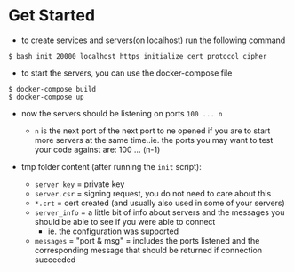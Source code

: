 # Get Started

 * to create services and servers(on localhost) run the following command

 ```console
 $ bash init 20000 localhost https initialize cert protocol cipher
 ```

 * to start the servers, you can use the docker-compose file

 ```console
 $ docker-compose build
 $ docker-compose up
 ```

 * now the servers should be listening on ports `100 ... n`
   * `n` is the next port of the next port to ne opened if you are to start more servers at the same time..ie. the ports you may want to test your code against are: 100 ... (n-1)

 * tmp folder content (after running the `init` script):
   * `server key` = private key
   * `server.csr` = signing request, you do not need to care about this
   * `*.crt` = cert created (and usually also used in some of your servers)
   * `server_info` = a little bit of info about servers and the messages you should be able to see if you were able to connect
     * ie. the configuration was supported
   * `messages` = "port & msg" = includes the ports listened and the corresponding message that should be returned if connection succeeded
